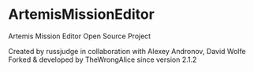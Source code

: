 # ArtemisMissionEditor
Artemis Mission Editor Open Source Project

Created by russjudge
in collaboration with Alexey Andronov, David Wolfe
Forked & developed by TheWrongAlice since version 2.1.2
